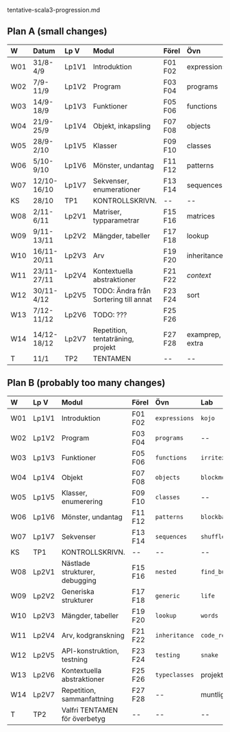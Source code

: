 tentative-scala3-progression.md

## Plan A (small changes)

| W   | Datum       | Lp V  | Modul                                 | Förel   | Övn         | Lab         |
|:----|:------------|:------|:--------------------------------------|:--------|:------------|:------------|
| W01 | 31/8-4/9    | Lp1V1 | Introduktion                          | F01 F02 | expressions | kojo        |
| W02 | 7/9-11/9    | Lp1V2 | Program                               | F03 F04 | programs    | --          |
| W03 | 14/9-18/9   | Lp1V3 | Funktioner                            | F05 F06 | functions   | irritext    |
| W04 | 21/9-25/9   | Lp1V4 | Objekt, inkapsling                    | F07 F08 | objects     | blockmole   |
| W05 | 28/9-2/10   | Lp1V5 | Klasser                               | F09 F10 | classes     | --          |
| W06 | 5/10-9/10   | Lp1V6 | Mönster, undantag                     | F11 F12 | patterns    | blockbattle |
| W07 | 12/10-16/10 | Lp1V7 | Sekvenser, enumerationer              | F13 F14 | sequences   | shuffle     |
| KS  | 28/10       | TP1   | KONTROLLSKRIVN.                       | --      | --          | --          |
| W08 | 2/11-6/11   | Lp2V1 | Matriser, typparametrar               | F15 F16 | matrices    | life        |
| W09 | 9/11-13/11  | Lp2V2 | Mängder, tabeller                     | F17 F18 | lookup      | words       |
| W10 | 16/11-20/11 | Lp2V3 | Arv                                   | F19 F20 | inheritance | --          |
| W11 | 23/11-27/11 | Lp2V4 | Kontextuella abstraktioner            | F21 F22 | *context*   | snake       |
| W12 | 30/11-4/12  | Lp2V5 | TODO: Ändra från Sortering till annat | F23 F24 | sort        | --          |
| W13 | 7/12-11/12  | Lp2V6 | TODO: ???                             | F25 F26 |             | Projekt     |
| W14 | 14/12-18/12 | Lp2V7 | Repetition, tentaträning, projekt     | F27 F28 | examprep, extra    | Muntligt prov|
| T   | 11/1        | TP2   | TENTAMEN                              | --      | --          | --          |



## Plan B (probably too many changes)

| W   | Lp V  | Modul                             | Förel   | Övn            | Lab           |
|:----|:------|:----------------------------------|:--------|:---------------|:--------------|
| W01 | Lp1V1 | Introduktion                      | F01 F02 | `expressions`  | `kojo`        |
| W02 | Lp1V2 | Program                           | F03 F04 | `programs`     | --            |
| W03 | Lp1V3 | Funktioner                        | F05 F06 | `functions`    | `irritext`    |
| W04 | Lp1V4 | Objekt                            | F07 F08 | `objects`      | `blockmole`   |
| W05 | Lp1V5 | Klasser, enumerering              | F09 F10 | `classes`      | --            |
| W06 | Lp1V6 | Mönster, undantag                 | F11 F12 | `patterns`     | `blockbattle` |
| W07 | Lp1V7 | Sekvenser                         | F13 F14 | `sequences`    | `shuffle`     |
| KS  | TP1   | KONTROLLSKRIVN.                   | --      | --             | --            |
| W08 | Lp2V1 | Nästlade strukturer, debugging    | F15 F16 | `nested`       | `find_bug`    |
| W09 | Lp2V2 | Generiska strukturer              | F17 F18 | `generic`      | `life`        |
| W10 | Lp2V3 | Mängder, tabeller                 | F19 F20 | `lookup`       | `words`       |
| W11 | Lp2V4 | Arv, kodgranskning                | F21 F22 | `inheritance`  | `code_review` |
| W12 | Lp2V5 | API-konstruktion, testning        | F23 F24 | `testing`      | `snake`       |
| W13 | Lp2V6 | Kontextuella abstraktioner        | F25 F26 | `typeclasses`  | projektarbete |
| W14 | Lp2V7 | Repetition, sammanfattning        | F27 F28 | --             | muntligt prov |
| T   | TP2   | Valfri TENTAMEN för överbetyg     | --      | --             | --            |
